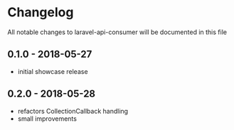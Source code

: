 # Changelog

All notable changes to laravel-api-consumer will be documented in this file

## 0.1.0 - 2018-05-27

- initial showcase release

## 0.2.0 - 2018-05-28

- refactors CollectionCallback handling
- small improvements